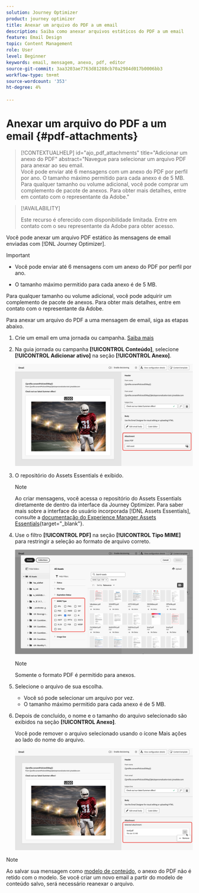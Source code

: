 ```yaml
---
solution: Journey Optimizer
product: journey optimizer
title: Anexar um arquivo do PDF a um email
description: Saiba como anexar arquivos estáticos do PDF a um email
feature: Email Design
topic: Content Management
role: User
level: Beginner
keywords: email, mensagem, anexo, pdf, editor
source-git-commit: 3aa3203ae7763d81288cb70a2984d017b0006bb3
workflow-type: tm+mt
source-wordcount: '353'
ht-degree: 4%

---
```


# Anexar um arquivo do PDF a um email {#pdf-attachments}

>[!CONTEXTUALHELP]
>id="ajo_pdf_attachments"
>title="Adicionar um anexo do PDF"
>abstract="Navegue para selecionar um arquivo PDF para anexar ao seu email.</br>Você pode enviar até 6 mensagens com um anexo do PDF por perfil por ano. O tamanho máximo permitido para cada anexo é de 5 MB.</br>Para qualquer tamanho ou volume adicional, você pode comprar um complemento de pacote de anexos. Para obter mais detalhes, entre em contato com o representante da Adobe."

>[!AVAILABILITY]
>
>Este recurso é oferecido com disponibilidade limitada. Entre em contato com o seu representante da Adobe para obter acesso.

Você pode anexar um arquivo PDF estático às mensagens de email enviadas com [!DNL Journey Optimizer].

>[!IMPORTANT]
>
>* Você pode enviar até 6 mensagens com um anexo do PDF por perfil por ano.
>
>* O tamanho máximo permitido para cada anexo é de 5 MB.
>
>Para qualquer tamanho ou volume adicional, você pode adquirir um complemento de pacote de anexos. Para obter mais detalhes, entre em contato com o representante da Adobe.

Para anexar um arquivo do PDF a uma mensagem de email, siga as etapas abaixo.

1. Crie um email em uma jornada ou campanha. [Saiba mais](create-email.md)

1. Na guia jornada ou campanha **[!UICONTROL Conteúdo]**, selecione **[!UICONTROL Adicionar ativo]** na seção **[!UICONTROL Anexo]**.

   ![](assets/email-select-pdf.png)

1. O repositório do Assets Essentials é exibido.

   >[!NOTE]
   >
   >Ao criar mensagens, você acessa o repositório do Assets Essentials diretamente de dentro da interface da Journey Optimizer. Para saber mais sobre a interface do usuário incorporada [!DNL Assets Essentials], consulte a [documentação do Experience Manager Assets Essentials](https://experienceleague.adobe.com/docs/experience-manager-assets-essentials/help/introduction.html?lang=pt-BR){target="_blank"}.

1. Use o filtro **[!UICONTROL PDF]** na seção **[!UICONTROL Tipo MIME]** para restringir a seleção ao formato de arquivo correto.

   ![](assets/email-assets-pdf.png)

   >[!NOTE]
   >
   >Somente o formato PDF é permitido para anexos.

1. Selecione o arquivo de sua escolha.

   * Você só pode selecionar um arquivo por vez.
   * O tamanho máximo permitido para cada anexo é de 5 MB.

1. Depois de concluído, o nome e o tamanho do arquivo selecionado são exibidos na seção **[!UICONTROL Anexo]**.

   Você pode remover o arquivo selecionado usando o ícone Mais ações ao lado do nome do arquivo.

   ![](assets/email-remove-attachment.png)

>[!NOTE]
>
>Ao salvar sua mensagem como [modelo de conteúdo](../content-management/create-content-templates.md), o anexo do PDF não é retido com o modelo. Se você criar um novo email a partir do modelo de conteúdo salvo, será necessário reanexar o arquivo.
